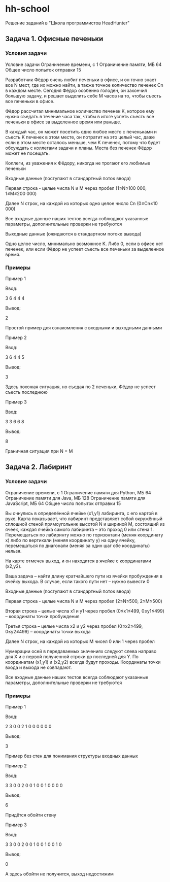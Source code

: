 # hh-school
Решение заданий в "Школа программистов HeadHunter"

## Задача 1. Офисные печеньки

### Условия задачи

Условие задачи
Ограничение времени, с	1
Ограничение памяти, МБ	64
Общее число попыток отправки	15

Разработчик Фёдор очень любит печеньки в офисе, и он точно знает все N мест, где их можно найти, а также точное количество печенек Сn в каждом месте. Сегодня Фёдор особенно голоден, он закончил большую задачу, и решает выделить себе M часов на то, чтобы съесть все печеньки в офисе.

Фёдор рассчитал минимальное количество печенек K, которое ему нужно съедать в течение часа так, чтобы в итоге успеть съесть все печеньки в офисе за выделенное время или раньше.

В каждый час, он может посетить одно любое место с печеньками и съесть K печенек в этом месте, он потратит на это целый час, даже если в этом месте осталось меньше, чем K печенек, потому что будет обсуждать с коллегами задачи и планы. Места без печенек Фёдор может не посещать.

Коллеги, из уважения к Фёдору, никогда не трогают его любимые печеньки

Входные данные (поступают в стандартный поток ввода)

Первая строка - целые числа N и M через пробел (1≤N≤100 000, 1≤M≤200 000)

Далее N строк, на каждой из которых одно целое число Cn (0≤Cn≤10 000)

Все входные данные наших тестов всегда соблюдают указанные параметры, дополнительные проверки не требуются

Выходные данные (ожидаются в стандартном потоке вывода)

Одно целое число, минимально возможное K. Либо 0, если в офисе нет печенек, или если Фёдор не успеет съесть все печеньки за выделенное время.

### Примеры

Пример 1

Ввод:

3 6
4
4
4

Вывод:

2

Простой пример для ознакомления с входными и выходными данными

Пример 2

Ввод:

3 6
4
4
5

Вывод:

3

Здесь похожая ситуация, но съедая по 2 печеньки, Фёдор не успеет съесть последнюю

Пример 3

Ввод:

3 3
6
6
8

Вывод:

8

Граничная ситуация при N = M

## Задача 2. Лабиринт

### Условие задачи

Ограничение времени, с	1
Ограничение памяти для Python, МБ	64
Ограничение памяти для Java, МБ	128
Ограничение памяти для JavaScript, МБ	64
Общее число попыток отправки	15

Вы очнулись в определённой ячейке (x1,y1) лабиринта, с его картой в руке. Карта показывает, что лабиринт представляет собой окружённый сплошной стеной прямоугольник высотой N и шириной M, состоящий из ячеек, каждая ячейка самого лабиринта – это проход 0 или стена 1. Перемещаться по лабиринту можно по горизонтали (меняя координату x) либо по вертикали (меняя координату y) на одну ячейку, перемещаться по диагонали (меняя за один шаг обе координаты) нельзя.

На карте отмечен выход, и он находится в ячейке с координатами (x2,y2).

Ваша задача – найти длину кратчайшего пути из ячейки пробуждения в ячейку выхода. В случае, если такого пути нет – нужно вывести 0

Входные данные (поступают в стандартный поток ввода)

Первая строка - целые числа N и M через пробел (2≤N≤500, 2≤M≤500)

Вторая строка – целые числа x1 и y1 через пробел (0≤x1≤499, 0≤y1≤499) – координаты точки пробуждения

Третья строка – целые числа x2 и y2 через пробел (0≤x2≤499, 0≤y2≤499) – координаты точки выхода

Далее N строк, на каждой из которых M чисел 0 или 1 через пробел

Нумерации осей в передаваемых значениях следуют слева направо для X и с первой полученной строки до последней для Y.
По координатам (x1,y1) и (x2,y2) всегда будут проходы. Координаты точки входа и выхода не совпадают.

Все входные данные наших тестов всегда соблюдают указанные параметры, дополнительные проверки не требуются

### Примеры

Пример 1

Ввод:

2 3
0 0
2 1
0 0 0
0 0 0

Вывод:

3

Пример без стен для понимания структуры входных данных

Пример 2

Ввод:

3 3
0 0
2 0
0 1 0
0 1 0
0 0 0

Вывод:

6

Придётся обойти стену

Пример 3

Ввод:

3 3
0 0
2 0
0 1 0
0 1 0
0 1 0

Вывод:

0

А здесь обойти не получится, выход недостижим
